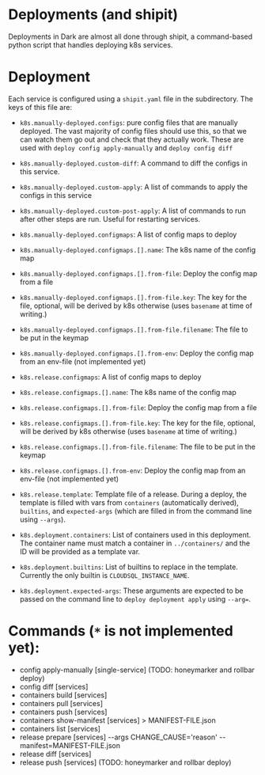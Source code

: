 # Deployments (and shipit)

Deployments in Dark are almost all done through shipit, a command-based python script
that handles deploying k8s services.

# Deployment

Each service is configured using a `shipit.yaml` file in the subdirectory. The keys of this file are:

- `k8s.manually-deployed.configs`:
  pure config files that are manually deployed. The vast majority of config files
  should use this, so that we can watch them go out and check that they actually
  work. These are used with `deploy config apply-manually` and `deploy config diff`

- `k8s.manually-deployed.custom-diff`:
  A command to diff the configs in this service.

- `k8s.manually-deployed.custom-apply`:
  A list of commands to apply the configs in this service

- `k8s.manually-deployed.custom-post-apply`:
  A list of commands to run after other steps are run. Useful for restarting services.

- `k8s.manually-deployed.configmaps`:
  A list of config maps to deploy

- `k8s.manually-deployed.configmaps.[].name`:
  The k8s name of the config map

- `k8s.manually-deployed.configmaps.[].from-file`:
  Deploy the config map from a file

- `k8s.manually-deployed.configmaps.[].from-file.key`:
  The key for the file, optional, will be derived by k8s otherwise (uses `basename` at
  time of writing.)

- `k8s.manually-deployed.configmaps.[].from-file.filename`:
  The file to be put in the keymap

- `k8s.manually-deployed.configmaps.[].from-env`:
  Deploy the config map from an env-file (not implemented yet)

- `k8s.release.configmaps`:
  A list of config maps to deploy

- `k8s.release.configmaps.[].name`:
  The k8s name of the config map

- `k8s.release.configmaps.[].from-file`:
  Deploy the config map from a file

- `k8s.release.configmaps.[].from-file.key`:
  The key for the file, optional, will be derived by k8s otherwise (uses `basename` at
  time of writing.)

- `k8s.release.configmaps.[].from-file.filename`:
  The file to be put in the keymap

- `k8s.release.configmaps.[].from-env`:
  Deploy the config map from an env-file (not implemented yet)

- `k8s.release.template`:
  Template file of a release. During a deploy, the template is filled with vars from
  `containers` (automatically derived), `builtins`, and `expected-args` (which are
  filled in from the command line using `--args`).

- `k8s.deployment.containers`:
  List of containers used in this deployment. The container name must match a
  container in `../containers/` and the ID will be provided as a template var.

- `k8s.deployment.builtins`:
  List of builtins to replace in the template. Currently the only builtin is
  `CLOUDSQL_INSTANCE_NAME`.

- `k8s.deployment.expected-args`:
  These arguments are expected to be passed on the command line to `deploy deployment apply` using `--arg=`.

# Commands (`*` is not implemented yet):

- config apply-manually [single-service] (TODO: honeymarker and rollbar deploy)
- config diff [services]
- containers build [services]
- containers pull [services]
- containers push [services]
- containers show-manifest [services] > MANIFEST-FILE.json
- containers list [services]
- release prepare [services] --args CHANGE_CAUSE='reason' --manifest=MANIFEST-FILE.json
- release diff [services]
- release push [services] (TODO: honeymarker and rollbar deploy)
